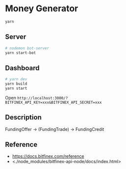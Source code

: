 # Money Generator

``` bash
yarn
```

## Server

``` bash
# nodemon bot-server
yarn start-bot
```

## Dashboard

``` bash
# yarn dev
yarn build
yarn start
```

Open `http://localhost:3000/?BITFINEX_API_KEY=xxx&BITFINEX_API_SECRET=xxx`

## Description

FundingOffer -> (FundingTrade) -> FundingCredit

## Reference

- <https://docs.bitfinex.com/reference>
- <./node_modules/bitfinex-api-node/docs/index.html>
